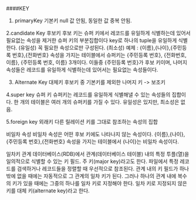 ####KEY

1. primaryKey 기본키
null 값 안됨, 동일한 값 중복 안됨.

2.candidate Key 후보키
후보 키는 슈퍼 키에서 레코드를 유일하게 식별하는데 있어서 필요없는 속성을 제거한 슈퍼 키의 부분집합이다
key로 하나의 tuple을 유일하게 식별한다. (유일성)
꼭 필요한 속성으로만 구성된다. (최소성)
예제 : {이름},{나이},{주민등록 번호},{전화번호} 속성을 가지는 테이블에서 슈퍼키는 {주민등록 번호}, {전화번호, 이름}, {주민등록 번호, 이름} 3개이다. 이들중 {주민등록 번호}가 후보 키이며, 나머지 속성들은 레코드를 유일하게 식별하는데 있어서는 필요없는 속성들이다.

3. Alternate Key 대체키
후보키 중 기본키를 제외한 나머지 키 -> 보조키 

4.super key 슈퍼 키 
슈퍼키는 레코드를 유일하게 식별해낼 수 있는 속성들의 집합이다. 한 개의 테이블은 여러 개의 슈퍼키를 가질 수 있다.
유일성은 있지만, 최소성은 없음.

5.foreign key 외래키
다른 릴레이션 키를 그대로 참조하는 속성의 집합

비일차 속성
비일차 속성은 어떤 후보 키에도 나타나지 않는 속성이다. {이름},{나이},{주민등록 번호},{전화번호} 속성을 가지는 테이블에서 {나이}는 비일차 속성이다.

일차키
관계 데이터베이스(RDB)에서 관계(데이터베이스 테이블) 내의 특정 투플(열)을 일의적으로 식별할 수 있는 키 필드. 주 키(major key)라고도 한다. 파일에서 특정 레코드를 검색하거나 레코드들을 정렬할 때 우선적으로 참조된다. 관계 내의 키 필드가 하나밖에 없을 때에는 자동적으로 그 관계의 일차 키가 된다. 그러나 하나의 관계 내에 복수의 키가 있을 때에는 그중의 하나를 일차 키로 지정해야 한다. 일차 키로 지정되지 않은 키를 대체 키(alternate key)라고 한다.
